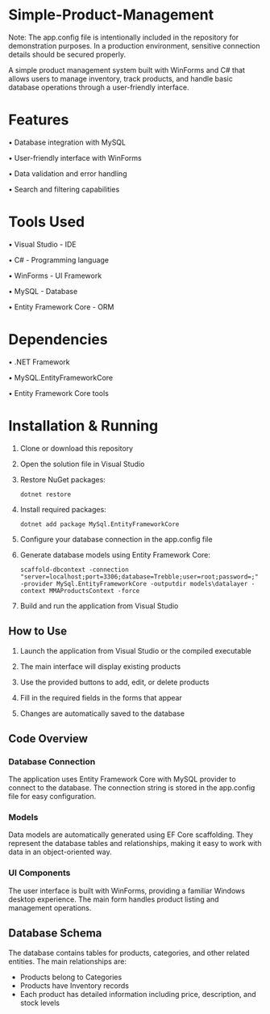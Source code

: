 # Simple-Product-Management

Note: The app.config file is intentionally included in the repository for demonstration purposes. In a production environment, sensitive connection details should be secured properly.

A simple product management system built with WinForms and C# that allows users to manage inventory, track products, and handle basic database operations through a user-friendly interface.

# Features

• Database integration with MySQL

• User-friendly interface with WinForms

• Data validation and error handling

• Search and filtering capabilities

# Tools Used

• Visual Studio - IDE

• C# - Programming language

• WinForms - UI Framework

• MySQL - Database

• Entity Framework Core - ORM

# Dependencies

• .NET Framework 

• MySQL.EntityFrameworkCore

• Entity Framework Core tools

# Installation & Running

1. Clone or download this repository
   
2. Open the solution file in Visual Studio
   
3. Restore NuGet packages:
   ```
   dotnet restore
   ```
   
4. Install required packages:
   ```
   dotnet add package MySql.EntityFrameworkCore
   ```
   
5. Configure your database connection in the app.config file
   
6. Generate database models using Entity Framework Core:
   ```
   scaffold-dbcontext -connection "server=localhost;port=3306;database=Trebble;user=root;password=;" -provider MySql.EntityFrameworkCore -outputdir models\datalayer -context MMAProductsContext -force
   ```
   
7. Build and run the application from Visual Studio

## How to Use

1. Launch the application from Visual Studio or the compiled executable
   
2. The main interface will display existing products
   
3. Use the provided buttons to add, edit, or delete products
   
4. Fill in the required fields in the forms that appear
   
5. Changes are automatically saved to the database

## Code Overview

### Database Connection

The application uses Entity Framework Core with MySQL provider to connect to the database. The connection string is stored in the app.config file for easy configuration.

### Models

Data models are automatically generated using EF Core scaffolding. They represent the database tables and relationships, making it easy to work with data in an object-oriented way.

### UI Components

The user interface is built with WinForms, providing a familiar Windows desktop experience. The main form handles product listing and management operations.

## Database Schema

The database contains tables for products, categories, and other related entities. The main relationships are:

- Products belong to Categories
- Products have Inventory records
- Each product has detailed information including price, description, and stock levels
